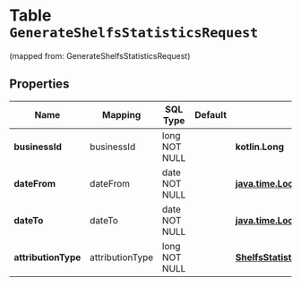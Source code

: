 
# Table `GenerateShelfsStatisticsRequest`
(mapped from: GenerateShelfsStatisticsRequest)

## Properties
Name | Mapping | SQL Type | Default | Type | Description | Notes
---- | ------- | -------- | ------- | ---- | ----------- | -----
**businessId** | businessId | long NOT NULL |  | **kotlin.Long** | Идентификатор бизнеса. | 
**dateFrom** | dateFrom | date NOT NULL |  | [**java.time.LocalDate**](java.time.LocalDate.md) | Начало периода, включительно. | 
**dateTo** | dateTo | date NOT NULL |  | [**java.time.LocalDate**](java.time.LocalDate.md) | Конец периода, включительно. | 
**attributionType** | attributionType | long NOT NULL |  | [**ShelfsStatisticsAttributionType**](ShelfsStatisticsAttributionType.md) |  |  [foreignkey]






